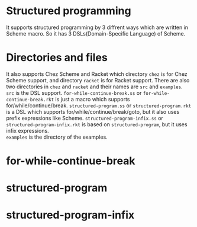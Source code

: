 # Structured programming
It supports structured programming by 3 diffrent ways which are written in Scheme macro. So it has 3 DSLs(Domain-Specific Language) of Scheme.  

# Directories and files
It also supports Chez Scheme and Racket which directory `chez` is for Chez Scheme support, and directory `racket` is for Racket support. There are also two directories in `chez` and `racket` and their names are `src` and `examples`.  
`src` is the DSL support. `for-while-continue-break.ss` or `for-while-continue-break.rkt` is just a macro which supports for/while/continue/break. `structured-program.ss` or `structured-program.rkt` is a DSL which supports for/while/continue/break/goto, but it also uses prefix expressions like Scheme. `structured-program-infix.ss` or `structured-program-infix.rkt` is based on `structured-program`, but it uses infix expressions.  
`examples` is the directory of the examples.

# for-while-continue-break

# structured-program

# structured-program-infix
